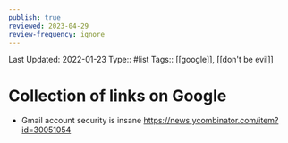 ```yaml
---
publish: true
reviewed: 2023-04-29
review-frequency: ignore
---
```

Last Updated: 2022-01-23
Type:: #list 
Tags:: [[google]], [[don't be evil]]

# Collection of links on Google
- Gmail account security is insane https://news.ycombinator.com/item?id=30051054